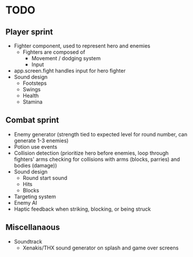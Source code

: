 # TODO
## Player sprint
- Fighter component, used to represent hero and enemies
  - Fighters are composed of
    - Movement / dodging system
    - Input
- app.screen.fight handles input for hero fighter
- Sound design
  - Footsteps
  - Swings
  - Health
  - Stamina

## Combat sprint
- Enemy generator (strength tied to expected level for round number, can generate 1-3 enemies)
- Potion use events
- Collision detection (prioritize hero before enemies, loop through fighters' arms checking for collisions with arms (blocks, parries) and bodies (damage))
- Sound design
  - Round start sound
  - Hits
  - Blocks
- Targeting system
- Enemy AI
- Haptic feedback when striking, blocking, or being struck

## Miscellanaous
- Soundtrack
  - Xenakis/THX sound generator on splash and game over screens
